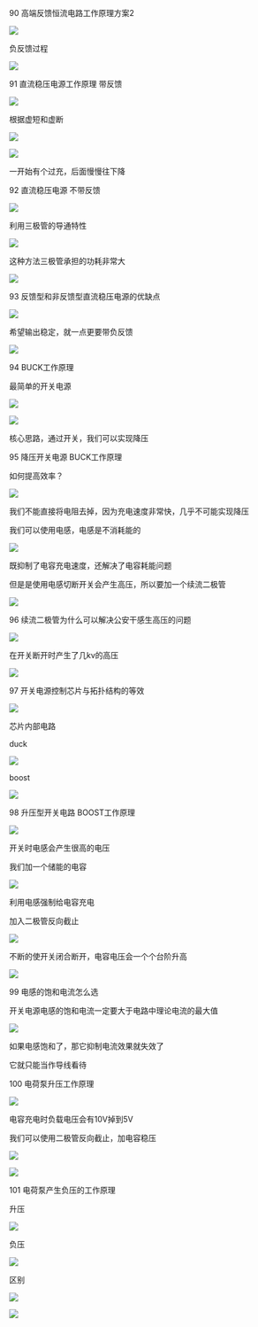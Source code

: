 90 高端反馈恒流电路工作原理方案2

![](https://cdn.nlark.com/yuque/0/2024/png/49455411/1733230748694-c21d27fc-c652-48ab-b4ec-167db0a4913b.png)

负反馈过程

![](https://cdn.nlark.com/yuque/0/2024/png/49455411/1733230912042-f09b8303-d1a8-429e-81e4-96e9862f7877.png)



91 直流稳压电源工作原理 带反馈

![](https://cdn.nlark.com/yuque/0/2024/png/49455411/1733283116234-3c6cb5d8-d088-4c24-a141-34eb78e5f771.png)

根据虚短和虚断

![](https://cdn.nlark.com/yuque/0/2024/png/49455411/1733283176314-4a910970-55cc-4aac-8ce4-f166a5e09ba8.png)

![](https://cdn.nlark.com/yuque/0/2024/png/49455411/1733283330642-9321dd4c-02f9-45d1-acad-0f918fb11dd3.png)

一开始有个过充，后面慢慢往下降



92 直流稳压电源 不带反馈

![](https://cdn.nlark.com/yuque/0/2024/png/49455411/1733283409638-d60e4152-a4a5-40fe-a527-ab6826384ccc.png)

利用三极管的导通特性

![](https://cdn.nlark.com/yuque/0/2024/png/49455411/1733283892150-b5a70f16-720d-48d9-b72b-7229195e3725.png)



这种方法三极管承担的功耗非常大

![](https://cdn.nlark.com/yuque/0/2024/png/49455411/1733283945358-7a1f2f12-503a-4e99-9cc6-1f3100ddb51f.png)



93 反馈型和非反馈型直流稳压电源的优缺点

![](https://cdn.nlark.com/yuque/0/2024/png/49455411/1733284031261-6edcfc93-18cf-4b22-b2b4-3eae192a4380.png)

希望输出稳定，就一点更要带负反馈

![](https://cdn.nlark.com/yuque/0/2024/png/49455411/1733284365745-58b86e86-8c62-48fa-bc2d-60525ad7f46b.png)

94 BUCK工作原理

最简单的开关电源

![](https://cdn.nlark.com/yuque/0/2024/png/49455411/1733288759822-83eb1c0a-58fe-42c0-b43e-51ca217ad232.png)

![](https://cdn.nlark.com/yuque/0/2024/png/49455411/1733288900558-5d511e16-ec36-4348-8955-2662204124f2.png)

核心思路，通过开关，我们可以实现降压





95 降压开关电源 BUCK工作原理



如何提高效率？

![](https://cdn.nlark.com/yuque/0/2024/png/49455411/1733289084932-369342de-7675-4d2f-a2bb-eaf2b90a7383.png)

我们不能直接将电阻去掉，因为充电速度非常快，几乎不可能实现降压



我们可以使用电感，电感是不消耗能的

![](https://cdn.nlark.com/yuque/0/2024/png/49455411/1733289171621-250c5c68-c8d2-46ee-b3dd-5f5851e0934e.png)

既抑制了电容充电速度，还解决了电容耗能问题



但是是使用电感切断开关会产生高压，所以要加一个续流二极管

![](https://cdn.nlark.com/yuque/0/2024/png/49455411/1733289359381-3575c408-e036-4ea9-bc86-31e8eb99df56.png)

96 续流二极管为什么可以解决公安干感生高压的问题

![](https://cdn.nlark.com/yuque/0/2024/png/49455411/1733289492876-5db3b519-cd07-4ef8-b4b7-402610a6f022.png)

在开关断开时产生了几kv的高压

![](https://cdn.nlark.com/yuque/0/2024/png/49455411/1733289522543-8650ea84-6407-4af2-be1f-a793467a52e2.png)

97 开关电源控制芯片与拓扑结构的等效

![](https://cdn.nlark.com/yuque/0/2024/png/49455411/1733299292455-5ae045e9-16dc-427c-89dd-e539c0b9176f.png)

芯片内部电路

duck

![](https://cdn.nlark.com/yuque/0/2024/png/49455411/1733299335726-1969e269-ccdb-4a4c-8ecf-e0ff9a3f344a.png)



boost

![](https://cdn.nlark.com/yuque/0/2024/png/49455411/1733299325401-b61229d0-0203-4569-9b4f-6cd54616caa3.png)

98 升压型开关电路 BOOST工作原理

![](https://cdn.nlark.com/yuque/0/2024/png/49455411/1733299528995-be16c330-19bb-446b-b963-352d74270401.png)

开关时电感会产生很高的电压

我们加一个储能的电容

![](https://cdn.nlark.com/yuque/0/2024/png/49455411/1733299560700-72652b22-932a-471a-935c-dd9c6a9854a1.png)

利用电感强制给电容充电

加入二极管反向截止

![](https://cdn.nlark.com/yuque/0/2024/png/49455411/1733299609015-566c2db9-d05a-4eae-a1e3-991daa386c77.png)



不断的使开关闭合断开，电容电压会一个个台阶升高

![](https://cdn.nlark.com/yuque/0/2024/png/49455411/1733299751626-32e1cc8d-7517-4bae-83a4-813639c84541.png)

99 电感的饱和电流怎么选



开关电源电感的饱和电流一定要大于电路中理论电流的最大值

![](https://cdn.nlark.com/yuque/0/2024/png/49455411/1733299949865-21cf6313-7cc4-4aa0-b682-779a86a7db83.png)

如果电感饱和了，那它抑制电流效果就失效了

它就只能当作导线看待

100 电荷泵升压工作原理

![](https://cdn.nlark.com/yuque/0/2024/png/49455411/1733300237883-be97b1f9-f539-409c-952b-0b8adb9fc1a0.png)

电容充电时负载电压会有10V掉到5V

我们可以使用二极管反向截止，加电容稳压

![](https://cdn.nlark.com/yuque/0/2024/png/49455411/1733300229709-2681441e-01f9-4b5d-bdb1-54b567e50e5f.png)

![](https://cdn.nlark.com/yuque/0/2024/png/49455411/1733300465463-21e7b489-0fd2-439e-9f09-90af1b105720.png)

101 电荷泵产生负压的工作原理



升压

![](https://cdn.nlark.com/yuque/0/2024/png/49455411/1733300612909-4296dbe2-7cde-4b55-842a-efab621e9a4b.png)

负压

![](https://cdn.nlark.com/yuque/0/2024/png/49455411/1733300564089-a0cbda75-063d-4ab2-b0dc-74c57cb306fd.png)

区别

![](https://cdn.nlark.com/yuque/0/2024/png/49455411/1733300645231-c26399d7-363f-4b25-adfe-24303c63e47c.png)

![](https://cdn.nlark.com/yuque/0/2024/png/49455411/1733300723212-3eb6364d-d2e1-4c6d-8ed0-69972104f3d4.png)

